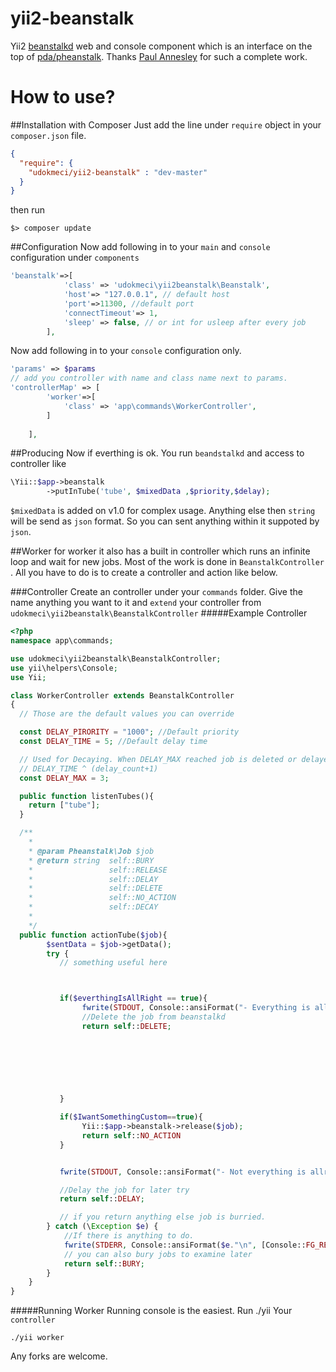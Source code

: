 yii2-beanstalk
==============

Yii2 [beanstalkd][1] web and console component which is an interface on the top of [pda/pheanstalk][2]. Thanks [Paul Annesley][3] for such a complete work. 

[1]: http://xph.us/software/beanstalkd/
[2]: https://github.com/pda/pheanstalk
[3]: http://paul.annesley.cc/


How to use?
==============
##Installation with Composer
Just add the line under `require` object in your `composer.json` file.
``` json
{
  "require": {
    "udokmeci/yii2-beanstalk" : "dev-master"
  }
}
```
then run 

``` console
$> composer update
```

##Configuration
Now add following in to your `main` and `console` configuration  under ```components``` 
``` php
'beanstalk'=>[
            'class' => 'udokmeci\yii2beanstalk\Beanstalk',
            'host'=> "127.0.0.1", // default host
            'port'=>11300, //default port
            'connectTimeout'=> 1,
            'sleep' => false, // or int for usleep after every job 
        ],
```

Now add following in to your `console` configuration only.

``` php
'params' => $params
// add you controller with name and class name next to params.
'controllerMap' => [
        'worker'=>[
            'class' => 'app\commands\WorkerController',
        ]
       
    ],

```

##Producing
Now if everthing is ok. You run ```beandstalkd```
and access to controller like 
````` php 
\Yii::$app->beanstalk
        ->putInTube('tube', $mixedData ,$priority,$delay);

`````
`$mixedData` is added on v1.0 for complex usage. Anything else then `string` will be send as `json` format. So you can sent anything within it suppoted by `json`.

##Worker
for worker it also has a built in controller which runs an infinite loop and wait for new jobs. Most of the work is done in `BeanstalkController` . All you have to do is to create a controller and action like below.

###Controller
Create an controller under your `commands` folder. Give the name anything you want to it and `extend` your controller from `udokmeci\yii2beanstalk\BeanstalkController`
#####Example Controller

``` php
<?php
namespace app\commands;

use udokmeci\yii2beanstalk\BeanstalkController;
use yii\helpers\Console;
use Yii;

class WorkerController extends BeanstalkController
{
  // Those are the default values you can override

  const DELAY_PIRORITY = "1000"; //Default priority
  const DELAY_TIME = 5; //Default delay time

  // Used for Decaying. When DELAY_MAX reached job is deleted or delayed with 
  // DELAY_TIME ^ (delay_count+1)
  const DELAY_MAX = 3; 

  public function listenTubes(){
    return ["tube"];
  }

  /**
    *
    * @param Pheanstalk\Job $job
    * @return string  self::BURY
    *                 self::RELEASE
    *                 self::DELAY
    *                 self::DELETE
    *                 self::NO_ACTION
    *                 self::DECAY
    *  
    */
  public function actionTube($job){
	    $sentData = $job->getData();
	    try {
    	   // something useful here



           if($everthingIsAllRight == true){
                fwrite(STDOUT, Console::ansiFormat("- Everything is allright"."\n", [Console::FG_GREEN]));
                //Delete the job from beanstalkd
                return self::DELETE; 
                
                
               


            

           }

           if($IwantSomethingCustom==true){
                Yii::$app->beanstalk->release($job);
                return self::NO_ACTION
           }


           fwrite(STDOUT, Console::ansiFormat("- Not everything is allright!!!"."\n", [Console::FG_GREEN]));

           //Delay the job for later try
           return self::DELAY; 

           // if you return anything else job is burried.
	    } catch (\Exception $e) {
            //If there is anything to do.
            fwrite(STDERR, Console::ansiFormat($e."\n", [Console::FG_RED]));
            // you can also bury jobs to examine later
            return self::BURY;
	    }
	}
}
```

#####Running Worker
Running console is the easiest. Run ./yii Your ```controller```
``` console
./yii worker
```
Any forks are welcome.
